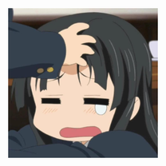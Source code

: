 <div align=center><img width="300" height="300" src="https://raw.githubusercontent.com/honeyjuice/Clash_Loon_Configs/main/Avatar.jpg"/>
